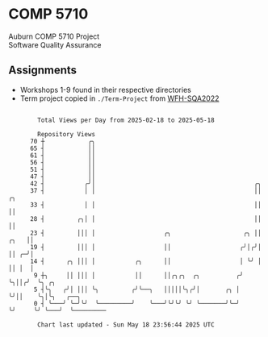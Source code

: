 # COMP 5710
Auburn COMP 5710 Project  
Software Quality Assurance

## Assignments
- Workshops 1-9 found in their respective directories
- Term project copied in `./Term-Project` from [WFH-SQA2022](https://github.com/wumphlett/WFH-SQA2022-AUBURN)

```

        Total Views per Day from 2025-02-18 to 2025-05-18

        Repository Views
      70 ┼            ╭╮
      65 ┤            ││
      61 ┤            ││
      56 ┤            ││
      51 ┤            ││
      47 ┤            ││
      42 ┤           ╭╯│                                            ╭╮
      37 ┤           │ │                                            ││      ╭╮
      33 ┤           │ │                                            ││      ││
      28 ┤         ╭╮│ │                                            ││      ││
      23 ┤         │││ │                   ╭╮                    ╭╮ ││ ╭╮   ││
      19 ┤         │││ │                   ││                   ╭╯│╭╯│ ││ ╭─╯│
      14 ┤      ╭╮ │││ │           ╭╮      ││                   │ ╰╯ │ ││ │  │
       9 ┼╮     ││ │││ │           ││      ││╭╮╭╮  ╭╮          ╭╯    ╰╮││╭╯  ╰╮ ╭╮
       5 ┤╰╮   ╭╯│ │││ ╰╮         ╭╯╰──╮   │││││╰╮╭╯│       ╭╮ │      ╰╯││    ╰╮│╰╮   ╭──╮
       0 ┤ ╰───╯ ╰─╯╰╯  ╰─────────╯    ╰───╯╰╯╰╯ ╰╯ ╰───────╯╰─╯        ╰╯     ╰╯ ╰───╯  ╰─────────

        Chart last updated - Sun May 18 23:56:44 2025 UTC
        
```
